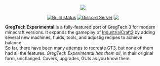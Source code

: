 <p align="center">
  <img src="https://github.com/Su5eD/GregTech-Experimental/blob/readme/src/main/resources/GTE_Logo_medium.png" align="center"/> 
</p>
<p align="center">
  <a href="https://github.com/Su5eD/GregTech-Experimental/actions">
      <img src="https://github.com/Su5eD/GregTech-Experimental/workflows/Build Master/badge.svg"  alt="Build status" align="center" />
  </a>
  <a href="https://discord.gg/bRCvFy9">
    <img src="https://discord.com/api/guilds/728217881514606612/widget.png?style=shield" alt="Discord Server" align="center"/>
  </a>
  <img src="https://www.gnu.org/graphics/lgplv3-88x31.png" align="center"/>
</p>  

**GregTech Experimental** is a fully-featured port of GregTech 3 for modern minecraft versions. It expands the gameplay of [IndustrialCraft2](https://www.curseforge.com/minecraft/mc-mods/industrial-craft) by adding several new machines, fluids, tools, and adjustig recipes to achieve balance.  
So far, there have been many attemps to recreate GT3, but none of them had all the features. *GregTech Experimental has them all*, in their original form, unchanged. Covers, upgrades, GUIs as you know them.
